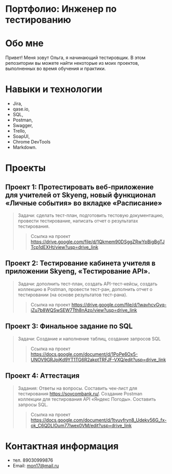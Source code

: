 # Портфолио: Инженер по тестированию
# Обо мне
Привет! Меня зовут Ольга, я начинающий тестировщик.
В этом репозитории вы можете найти некоторые из моих проектов, выполненных во время обучения и практики.

# Навыки и технологии
+ Jira,
+ qase.io,
+ SQL,
+ Postman,
+ Swagger,
+ Trello,
+ SoapUI,
+ Chrome DevTools
+ Markdown.

# Проекты
## Проект 1: Протестировать веб-приложение для учителей от Skyeng, новый функционал «Личные события» во вкладке «Расписание»

> Задачи: сделать тест-план, подготовить тестовую документацию, провести тестирование, написать отчет о результатах тестирования.
>> Ссылка на проект https://drive.google.com/file/d/1Qkmem90DSggZRwYpBigBgTJTcp1dEXHt/view?usp=drive_link

## Проект 2: Тестирование кабинета учителя в приложении Skyeng, «Тестирование API».
> Задачи: дополнить тест-план, создать API-тест-кейсы, создать коллекцию в Postman, провести тест-ран, дополнить отчет о тестировании (на основе результатов тест-рана).
>> Ссылка на проект https://drive.google.com/file/d/1wavhcvGyq-iZu7b8WQSwSEW7Tth8nAzo/view?usp=drive_link

## Проект 3: Финальное задание по SQL 
> Задачи: Создание и наполнение таблиц, создание запросов SQL
>> Ссылка на проект https://docs.google.com/document/d/1PoPe6Ox5-UNOV9GRJpjKd9YT1TG6R2akptTRFJF-VXQ/edit?usp=drive_link

## Проект 4: Аттестация
> Задания: Ответы на вопросы. Составить чек-лист для тестирования https://sovcombank.ru/. Создание Postman коллекции для тестирования API «Яндекс Погоды». Составить запросы SQL.
>> Ссылка на проект https://docs.google.com/document/d/1tvuvfryn8_Udekv56G_fx-ok_C6QDLIOum77lwex0VM/edit?usp=drive_link

# Контактная информация
+ тел. 89030999876
+ Email: mon17@mail.ru


